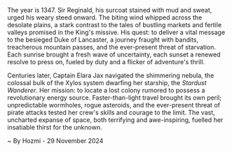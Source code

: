 
The year is 1347.  Sir Reginald, his surcoat stained with mud and sweat, urged his weary steed onward.  The biting wind whipped across the desolate plains, a stark contrast to the tales of bustling markets and fertile valleys promised in the King's missive.  His quest: to deliver a vital message to the besieged Duke of Lancaster, a journey fraught with bandits, treacherous mountain passes, and the ever-present threat of starvation. Each sunrise brought a fresh wave of uncertainty, each sunset a renewed resolve to press on, fueled by duty and a flicker of adventure's thrill.

Centuries later, Captain Elara Jax navigated the shimmering nebula, the colossal bulk of the Xylos system dwarfing her starship, the *Stardust Wanderer*.  Her mission: to locate a lost colony rumored to possess a revolutionary energy source.  Faster-than-light travel brought its own peril; unpredictable wormholes, rogue asteroids, and the ever-present threat of pirate attacks tested her crew's skills and courage to the limit. The vast, uncharted expanse of space, both terrifying and awe-inspiring, fuelled her insatiable thirst for the unknown.

~ By Hozmi - 29 November 2024
